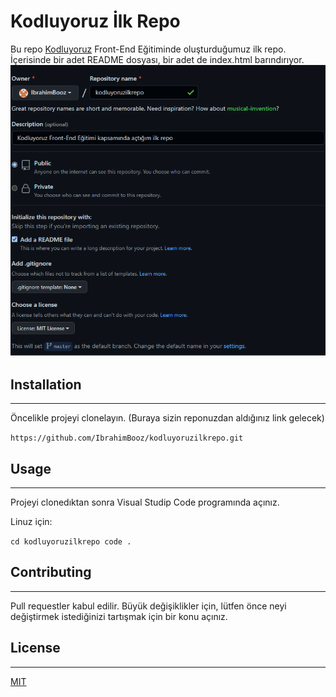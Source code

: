 # Kodluyoruz İlk Repo
Bu repo [Kodluyoruz](https://www.kodluyoruz.org/) Front-End Eğitiminde oluşturduğumuz ilk repo. İçerisinde bir adet README dosyası, bir adet de index.html barındırıyor.
![](./img.png)

## Installation
---
Öncelikle projeyi clonelayın. (Buraya sizin reponuzdan aldığınız link gelecek)

`
https://github.com/IbrahimBooz/kodluyoruzilkrepo.git
`

## Usage
---
Projeyi clonedıktan sonra Visual Studip Code programında açınız.

Linuz için:

`
cd kodluyoruzilkrepo
code .
`
## Contributing
---
Pull requestler kabul edilir. Büyük değişiklikler için, lütfen önce neyi değiştirmek istediğinizi tartışmak için bir konu açınız.

## License
---
[MIT](https://choosealicense.com/)